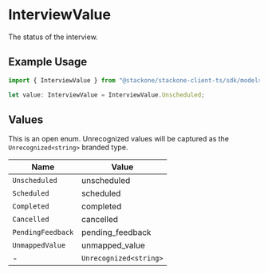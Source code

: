# InterviewValue

The status of the interview.

## Example Usage

```typescript
import { InterviewValue } from "@stackone/stackone-client-ts/sdk/models/shared";

let value: InterviewValue = InterviewValue.Unscheduled;
```

## Values

This is an open enum. Unrecognized values will be captured as the `Unrecognized<string>` branded type.

| Name                   | Value                  |
| ---------------------- | ---------------------- |
| `Unscheduled`          | unscheduled            |
| `Scheduled`            | scheduled              |
| `Completed`            | completed              |
| `Cancelled`            | cancelled              |
| `PendingFeedback`      | pending_feedback       |
| `UnmappedValue`        | unmapped_value         |
| -                      | `Unrecognized<string>` |